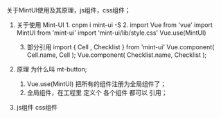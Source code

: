 关于MintUI使用及其原理，js组件，css组件；

1. 关于使用 Mint-UI
	1. 
	cnpm i mint-ui -S
	2.
	import Vue from 'vue'
	import MintUI from 'mint-ui'
	import 'mint-ui/lib/style.css'
	Vue.use(MintUI)

	3. 部分引用
	import { Cell , Checklist } from 'mint-ui'
	Vue.component( Cell.name, Cell );
	Vue.component( Checklist.name, Checklist );
2. 原理
	为什么叫 mt-button;
	1. Vue.use(MintUI) 把所有的组件注册为全局组件了；
	2. 全局组件，在工程里 定义个 各个组件 都可以 引用；
3. js组件 css组件	
